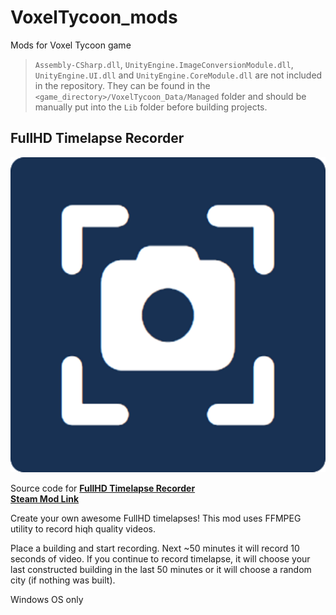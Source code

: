 # VoxelTycoon_mods
 Mods for Voxel Tycoon game
 

> `Assembly-CSharp.dll`, `UnityEngine.ImageConversionModule.dll`, `UnityEngine.UI.dll` and `UnityEngine.CoreModule.dll` are not included in the repository. They can be found in the `<game_directory>/VoxelTycoon_Data/Managed` folder and should be manually put into the `Lib` folder before building projects.

## FullHD Timelapse Recorder

![](https://github.com/MajestyCorp/VoxelTycoon_mods/blob/main/FullHD_timelapse_recorder/preview.png?raw=true)

Source code for [**FullHD Timelapse Recorder**](https://github.com/MajestyCorp/VoxelTycoon_mods/tree/main/FullHD_timelapse_recorder) <br>
[**Steam Mod Link**](https://steamcommunity.com/sharedfiles/filedetails/?id=2808400701) <br>

Create your own awesome FullHD timelapses!
This mod uses FFMPEG utility to record hiqh quality videos.

Place a building and start recording. Next ~50 minutes it will record 10 seconds of video. If you continue to record timelapse, it will choose your last constructed building in the last 50 minutes or it will choose a random city (if nothing was built).

Windows OS only
